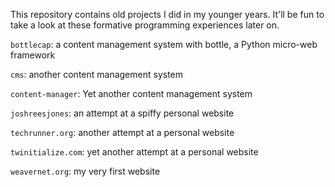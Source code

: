 This repository contains old projects I did in my younger years. It'll be fun to take a look at these formative programming experiences later on.

`bottlecap`: a content management system with bottle, a Python micro-web framework

`cms`: another content management system

`content-manager`: Yet another content management system

`joshreesjones`: an attempt at a spiffy personal website

`techrunner.org`: another attempt at a personal website

`twinitialize.com`: yet another attempt at a personal website

`weavernet.org`: my very first website

